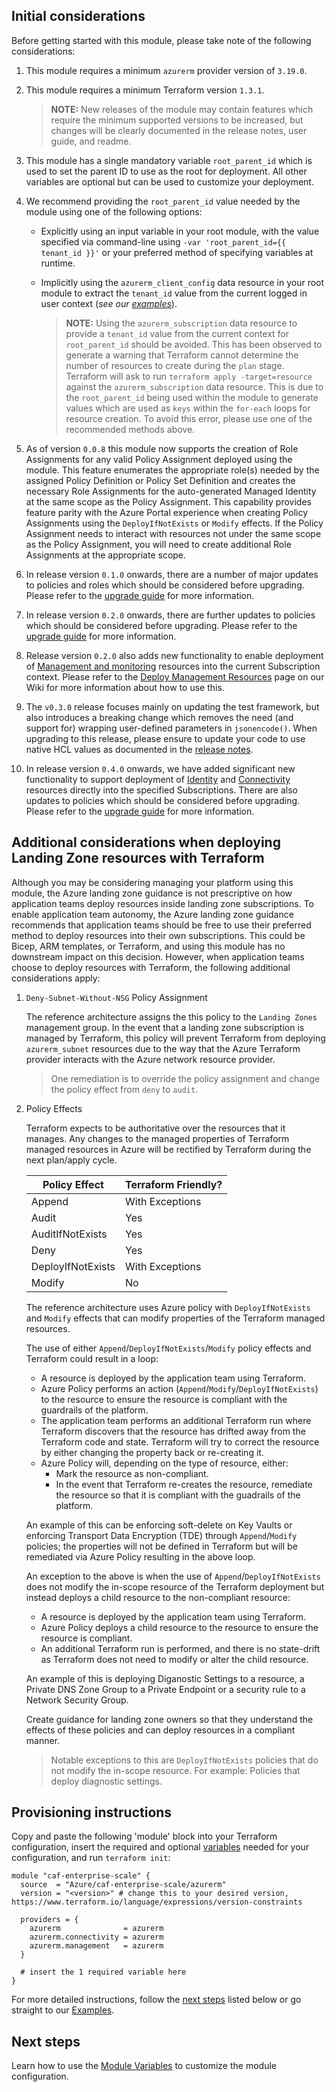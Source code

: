 <!-- markdownlint-disable first-line-h1 -->
## Initial considerations

Before getting started with this module, please take note of the following considerations:

1. This module requires a minimum `azurerm` provider version of `3.19.0`.

1. This module requires a minimum Terraform version `1.3.1`.

    > **NOTE:** New releases of the module may contain features which require the minimum supported versions to be increased, but changes will be clearly documented in the release notes, user guide, and readme.

1. This module has a single mandatory variable `root_parent_id` which is used to set the parent ID to use as the root for deployment. All other variables are optional but can be used to customize your deployment.

1. We recommend providing the `root_parent_id` value needed by the module using one of the following options:
    - Explicitly using an input variable in your root module, with the value specified via command-line using `-var 'root_parent_id={{ tenant_id }}'` or your preferred method of specifying variables at runtime.
    - Implicitly using the `azurerm_client_config` data resource in your root module to extract the `tenant_id` value from the current logged in user context (_see our [examples](Examples)_).

      > **NOTE:** Using the `azurerm_subscription` data resource to provide a `tenant_id` value from the current context for `root_parent_id` should be avoided. This has been observed to generate a warning that Terraform cannot determine the number of resources to create during the `plan` stage.
      > Terraform will ask to run `terraform apply -target=resource` against the `azurerm_subscription` data resource. This is due to the `root_parent_id` being used within the module to generate values which are used as `keys` within the `for-each` loops for resource creation. To avoid this error, please use one of the recommended methods above.

1. As of version `0.0.8` this module now supports the creation of Role Assignments for any valid Policy Assignment deployed using the module.
This feature enumerates the appropriate role(s) needed by the assigned Policy Definition or Policy Set Definition and creates the necessary Role Assignments for the auto-generated Managed Identity at the same scope as the Policy Assignment.
This capability provides feature parity with the Azure Portal experience when creating Policy Assignments using the `DeployIfNotExists` or `Modify` effects.
If the Policy Assignment needs to interact with resources not under the same scope as the Policy Assignment, you will need to create additional Role Assignments at the appropriate scope.

1. In release version `0.1.0` onwards, there are a number of major updates to policies and roles which should be considered before upgrading.
Please refer to the [upgrade guide][wiki_upgrade_from_v0_0_8_to_v0_1_0] for more information.

1. In release version `0.2.0` onwards, there are further updates to policies which should be considered before upgrading.
Please refer to the [upgrade guide][wiki_upgrade_from_v0_1_2_to_v0_2_0] for more information.

1. Release version `0.2.0` also adds new functionality to enable deployment of [Management and monitoring][ESLZ-Management] resources into the current Subscription context.
Please refer to the [Deploy Management Resources][wiki_management_resources] page on our Wiki for more information about how to use this.

1. The `v0.3.0` release focuses mainly on updating the test framework, but also introduces a breaking change which removes the need (and support for) wrapping user-defined parameters in `jsonencode()`.
When upgrading to this release, please ensure to update your code to use native HCL values as documented in the [release notes](https://github.com/Azure/terraform-azurerm-caf-enterprise-scale/releases/tag/v0.3.0).

1. In release version `0.4.0` onwards, we have added significant new functionality to support deployment of [Identity][wiki_identity_resources] and [Connectivity][wiki_connectivity_resources] resources directly into the specified Subscriptions.
There are also updates to policies which should be considered before upgrading.
Please refer to the [upgrade guide][wiki_upgrade_from_v0_3_3_to_v0_4_0] for more information.

## Additional considerations when deploying Landing Zone resources with Terraform

Although you may be considering managing your platform using this module, the Azure landing zone guidance is not prescriptive on how application teams deploy resources inside landing zone subscriptions.
To enable application team autonomy, the Azure landing zone guidance recommends that application teams should be free to use their preferred method to deploy resources into their own subscriptions.
This could be Bicep, ARM templates, or Terraform, and using this module has no downstream impact on this decision.
However, when application teams choose to deploy resources with Terraform, the following additional considerations apply:

1. `Deny-Subnet-Without-NSG` Policy Assignment

    The reference architecture assigns the this policy to the `Landing Zones` management group.
    In the event that a landing zone subscription is managed by Terraform, this policy will prevent Terraform from deploying `azurerm_subnet` resources due to the way that the Azure Terraform provider interacts with the Azure network resource provider.

    > One remediation is to override the policy assignment and change the policy effect from `deny` to `audit`.

1. Policy Effects

    Terraform expects to be authoritative over the resources that it manages. Any changes to the managed properties of Terraform managed resources in Azure will be rectified by Terraform during the next plan/apply cycle.

    | Policy Effect | Terraform Friendly? |
    | -------- | ------- |
    | Append | With Exceptions |
    | Audit | Yes |
    | AuditIfNotExists | Yes |
    | Deny | Yes |
    | DeployIfNotExists | With Exceptions |
    | Modify | No |

    The reference architecture uses Azure policy with `DeployIfNotExists` and `Modify` effects that can modify properties of the Terraform managed resources.

    The use of either `Append`/`DeployIfNotExists`/`Modify` policy effects and Terraform could result in a loop:
    - A resource is deployed by the application team using Terraform.
    - Azure Policy performs an action (`Append`/`Modify`/`DeployIfNotExists`) to the resource to ensure the resource is compliant with the guardrails of the platform.
    - The application team performs an additional Terraform run where Terraform discovers that the resource has drifted away from the Terraform code and state. Terraform will try to correct the resource by either changing the property back or re-creating it.
    - Azure Policy will, depending on the type of resource, either:
      - Mark the resource as non-compliant.
      - In the event that Terraform re-creates the resource, remediate the resource so that it is compliant with the guadrails of the platform.

    An example of this can be enforcing soft-delete on Key Vaults or enforcing Transport Data Encryption (TDE) through `Append`/`Modify` policies; the properties will not be defined in Terraform but will be remediated via Azure Policy resulting in the above loop.

    An exception to the above is when the use of `Append`/`DeployIfNotExists` does not modify the in-scope resource of the Terraform deployment but instead deploys a child resource to the non-compliant resource:
    - A resource is deployed by the application team using Terraform.
    - Azure Policy deploys a child resource to the resource to ensure the resource is compliant.
    - An additional Terraform run is performed, and there is no state-drift as Terraform does not need to modify or alter the child resource.
    
    An example of this is deploying Diganostic Settings to a resource, a Private DNS Zone Group to a Private Endpoint or a security rule to a Network Security Group.
    
    Create guidance for landing zone owners so that they understand the effects of these policies and can deploy resources in a compliant manner.

    > Notable exceptions to this are `DeployIfNotExists` policies that do not modify the in-scope resource. For example: Policies that deploy diagnostic settings.

## Provisioning instructions

Copy and paste the following 'module' block into your Terraform configuration, insert the required and optional [variables](%5BUser-Guide%5D-Module-Variables) needed for your configuration, and run `terraform init`:

```hcl
module "caf-enterprise-scale" {
  source  = "Azure/caf-enterprise-scale/azurerm"
  version = "<version>" # change this to your desired version, https://www.terraform.io/language/expressions/version-constraints

  providers = {
    azurerm              = azurerm
    azurerm.connectivity = azurerm
    azurerm.management   = azurerm
  }

  # insert the 1 required variable here
}
```

For more detailed instructions, follow the [next steps](#next-steps) listed below or go straight to our [Examples](Examples).

## Next steps

Learn how to use the [Module Variables](%5BUser-Guide%5D-Module-Variables) to customize the module configuration.

[//]: # "************************"
[//]: # "INSERT LINK LABELS BELOW"
[//]: # "************************"

[ESLZ-Management]: https://learn.microsoft.com/azure/cloud-adoption-framework/ready/enterprise-scale/management-and-monitoring

[wiki_management_resources]:                  %5BUser-Guide%5D-Management-Resources "Wiki - Management Resources"
[wiki_connectivity_resources]:                %5BUser-Guide%5D-Connectivity-Resources "Wiki - Connectivity Resources"
[wiki_identity_resources]:                    %5BUser-Guide%5D-Identity-Resources "Wiki - Identity Resources"
[wiki_upgrade_from_v0_0_8_to_v0_1_0]:         %5BUser-Guide%5D-Upgrade-from-v0.0.8-to-v0.1.0 "Wiki - Upgrade from v0.0.8 to v0.1.0"
[wiki_upgrade_from_v0_1_2_to_v0_2_0]:         %5BUser-Guide%5D-Upgrade-from-v0.1.2-to-v0.2.0 "Wiki - Upgrade from v0.1.2 to v0.2.0"
[wiki_upgrade_from_v0_3_3_to_v0_4_0]:         %5BUser-Guide%5D-Upgrade-from-v0.3.3-to-v0.4.0 "Wiki - Upgrade from v0.3.3 to v0.4.0"
